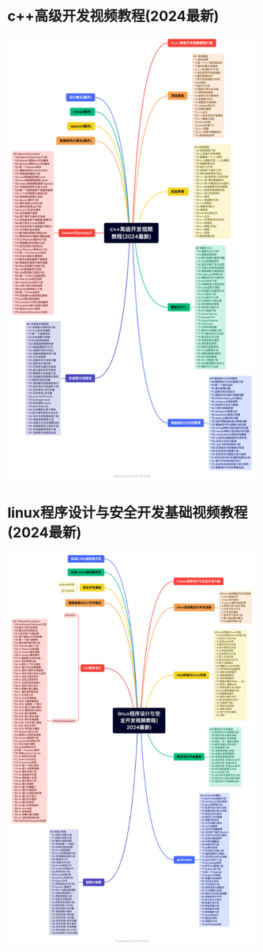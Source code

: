 # c++高级开发视频教程(2024最新)
![](./study_adv_cpp_dev/c++高级开发视频教程(2024最新).png)

# linux程序设计与安全开发基础视频教程(2024最新)
![](./study_linux_sec_programming/linux程序设计与安全开发视频教程(2024最新).png)

